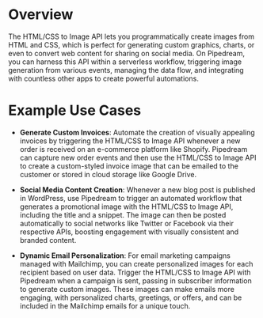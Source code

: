 # Overview

The HTML/CSS to Image API lets you programmatically create images from HTML and CSS, which is perfect for generating custom graphics, charts, or even to convert web content for sharing on social media. On Pipedream, you can harness this API within a serverless workflow, triggering image generation from various events, managing the data flow, and integrating with countless other apps to create powerful automations.

# Example Use Cases

- **Generate Custom Invoices**: Automate the creation of visually appealing invoices by triggering the HTML/CSS to Image API whenever a new order is received on an e-commerce platform like Shopify. Pipedream can capture new order events and then use the HTML/CSS to Image API to create a custom-styled invoice image that can be emailed to the customer or stored in cloud storage like Google Drive.

- **Social Media Content Creation**: Whenever a new blog post is published in WordPress, use Pipedream to trigger an automated workflow that generates a promotional image with the HTML/CSS to Image API, including the title and a snippet. The image can then be posted automatically to social networks like Twitter or Facebook via their respective APIs, boosting engagement with visually consistent and branded content.

- **Dynamic Email Personalization**: For email marketing campaigns managed with Mailchimp, you can create personalized images for each recipient based on user data. Trigger the HTML/CSS to Image API with Pipedream when a campaign is sent, passing in subscriber information to generate custom images. These images can make emails more engaging, with personalized charts, greetings, or offers, and can be included in the Mailchimp emails for a unique touch.
